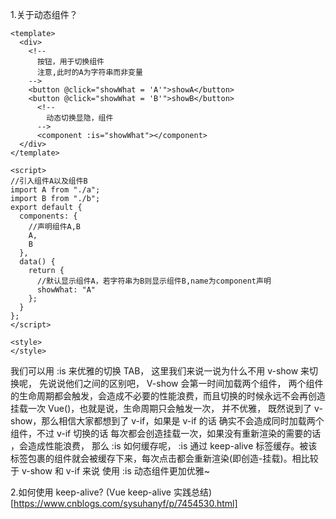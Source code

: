1.关于动态组件？

```
<template>
  <div>
    <!--
      按钮，用于切换组件
      注意,此时的A为字符串而非变量
    -->
    <button @click="showWhat = 'A'">showA</button>
    <button @click="showWhat = 'B'">showB</button>
      <!--
        动态切换显隐，组件
      -->
      <component :is="showWhat"></component>
  </div>
</template>

<script>
//引入组件A以及组件B
import A from "./a";
import B from "./b";
export default {
  components: {
    //声明组件A,B
    A,
    B
  },
  data() {
    return {
      //默认显示组件A，若字符串为B则显示组件B,name为component声明
      showWhat: "A"
    };
  }
};
</script>

<style>
</style>
```

我们可以用 :is 来优雅的切换 TAB， 这里我们来说一说为什么不用 v-show 来切换呢， 先说说他们之间的区别吧， V-show 会第一时间加载两个组件， 两个组件的生命周期都会触发，会造成不必要的性能浪费，而且切换的时候永远不会再创造挂载一次 Vue()，也就是说，生命周期只会触发一次， 并不优雅， 既然说到了 v-show，那么相信大家都想到了 v-if，如果是 v-if 的话 确实不会造成同时加载两个组件，不过 v-if 切换的话 每次都会创造挂载一次，如果没有重新渲染的需要的话 ，会造成性能浪费， 那么 :is 如何缓存呢， :is 通过 keep-alive 标签缓存。被该标签包裹的组件就会被缓存下来，每次点击都会重新渲染(即创造-挂载)。相比较于 v-show 和 v-if 来说 使用 :is 动态组件更加优雅~

2.如何使用 keep-alive? (Vue keep-alive 实践总结)[https://www.cnblogs.com/sysuhanyf/p/7454530.html]
